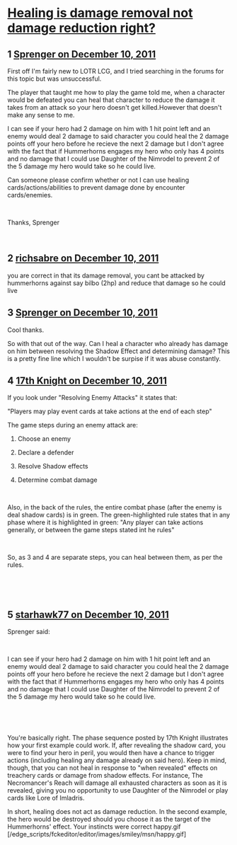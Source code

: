 # [Healing is damage removal not damage reduction right?](https://community.fantasyflightgames.com/topic/57406-healing-is-damage-removal-not-damage-reduction-right/)

## 1 [Sprenger on December 10, 2011](https://community.fantasyflightgames.com/topic/57406-healing-is-damage-removal-not-damage-reduction-right/?do=findComment&comment=566149)

First off I'm fairly new to LOTR LCG, and I tried searching in the forums for this topic but was unsuccessful.

The player that taught me how to play the game told me, when a character would be defeated you can heal that character to reduce the damage it takes from an attack so your hero doesn't get killed.However that doesn't make any sense to me.

I can see if your hero had 2 damage on him with 1 hit point left and an enemy would deal 2 damage to said character you could heal the 2 damage points off your hero before he recieve the next 2 damage but I don't agree with the fact that if Hummerhorns engages my hero who only has 4 points and no damage that I could use Daughter of the Nimrodel to prevent 2 of the 5 damage my hero would take so he could live.

Can someone please confirm whether or not I can use healing cards/actions/abilities to prevent damage done by encounter cards/enemies.

 

Thanks,
Sprenger

 

## 2 [richsabre on December 10, 2011](https://community.fantasyflightgames.com/topic/57406-healing-is-damage-removal-not-damage-reduction-right/?do=findComment&comment=566155)

you are correct in that its damage removal, you cant be attacked by hummerhorns against say bilbo (2hp) and reduce that damage so he could live

## 3 [Sprenger on December 10, 2011](https://community.fantasyflightgames.com/topic/57406-healing-is-damage-removal-not-damage-reduction-right/?do=findComment&comment=566159)

Cool thanks.

So with that out of the way. Can I heal a character who already has damage on him between resolving the Shadow Effect and determining damage? This is a pretty fine line which I wouldn't be surpise if it was abuse constantly.

## 4 [17th Knight on December 10, 2011](https://community.fantasyflightgames.com/topic/57406-healing-is-damage-removal-not-damage-reduction-right/?do=findComment&comment=566164)

If you look under "Resolving Enemy Attacks" it states that:

"Players may play event cards at take actions at the end of each step"

The game steps during an enemy attack are:

1. Choose an enemy

2. Declare a defender

3. Resolve Shadow effects

4. Determine combat damage

 

Also, in the back of the rules, the entire combat phase (after the enemy is deal shadow cards) is in green. The green-highlighted rule states that in any phase where it is highlighted in green: "Any player can take actions generally, or between the game steps stated int he rules"

 

So, as 3 and 4 are separate steps, you can heal between them, as per the rules.

 

 

## 5 [starhawk77 on December 10, 2011](https://community.fantasyflightgames.com/topic/57406-healing-is-damage-removal-not-damage-reduction-right/?do=findComment&comment=566192)

Sprenger said:

 

I can see if your hero had 2 damage on him with 1 hit point left and an enemy would deal 2 damage to said character you could heal the 2 damage points off your hero before he recieve the next 2 damage but I don't agree with the fact that if Hummerhorns engages my hero who only has 4 points and no damage that I could use Daughter of the Nimrodel to prevent 2 of the 5 damage my hero would take so he could live.

 

 

You're basically right. The phase sequence posted by 17th Knight illustrates how your first example could work. If, after revealing the shadow card, you were to find your hero in peril, you would then have a chance to trigger actions (including healing any damage already on said hero). Keep in mind, though, that you can not heal in response to "when revealed" effects on treachery cards or damage from shadow effects. For instance, The Necromancer's Reach will damage all exhausted characters as soon as it is revealed, giving you no opportunity to use Daughter of the Nimrodel or play cards like Lore of Imladris. 

In short, healing does not act as damage reduction. In the second example, the hero would be destroyed should you choose it as the target of the Hummerhorns' effect. Your instincts were correct happy.gif [/edge_scripts/fckeditor/editor/images/smiley/msn/happy.gif]

 

